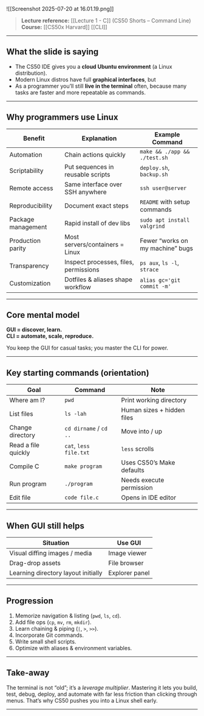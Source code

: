 ![[Screenshot 2025-07-20 at 16.01.19.png]]

> **Lecture reference:** [[Lecture 1 - C]] (CS50 Shorts – Command Line)  
> **Course:** [[CS50x Harvard]]
> [[CLI]]

---

## What the slide is saying

- The CS50 IDE gives you a **cloud Ubuntu environment** (a Linux distribution).
- Modern Linux distros have full **graphical interfaces**, but
- As a programmer you’ll still **live in the terminal** often, because many tasks are faster and more repeatable as commands.

---

## Why programmers use Linux

| Benefit            | Explanation                           | Example Command                  |
| ------------------ | ------------------------------------- | -------------------------------- |
| Automation         | Chain actions quickly                 | `make && ./app && ./test.sh`     |
| Scriptability      | Put sequences in reusable scripts     | `deploy.sh`, `backup.sh`         |
| Remote access      | Same interface over SSH anywhere      | `ssh user@server`                |
| Reproducibility    | Document exact steps                  | `README` with setup commands     |
| Package management | Rapid install of dev libs             | `sudo apt install valgrind`      |
| Production parity  | Most servers/containers = Linux       | Fewer “works on my machine” bugs |
| Transparency       | Inspect processes, files, permissions | `ps aux`, `ls -l`, `strace`      |
| Customization      | Dotfiles & aliases shape workflow     | `alias gc='git commit -m'`       |

---

## Core mental model

**GUI = discover, learn.**  
**CLI = automate, scale, reproduce.**  

You keep the GUI for casual tasks; you master the CLI for power.

---

## Key starting commands (orientation)

| Goal | Command | Note |
|------|---------|------|
| Where am I? | `pwd` | Print working directory |
| List files | `ls -lah` | Human sizes + hidden files |
| Change directory | `cd dirname` / `cd ..` | Move into / up |
| Read a file quickly | `cat`, `less file.txt` | `less` scrolls |
| Compile C | `make program` | Uses CS50’s Make defaults |
| Run program | `./program` | Needs execute permission |
| Edit file | `code file.c` | Opens in IDE editor |

---

## When GUI still helps

| Situation | Use GUI |
|-----------|---------|
| Visual diffing images / media | Image viewer |
| Drag-drop assets | File browser |
| Learning directory layout initially | Explorer panel |

---

## Progression

1. Memorize navigation & listing (`pwd`, `ls`, `cd`).
2. Add file ops (`cp`, `mv`, `rm`, `mkdir`).
3. Learn chaining & piping (`|`, `>`, `>>`).
4. Incorporate Git commands.
5. Write small shell scripts.
6. Optimize with aliases & environment variables.

---

## Take-away

The terminal is not “old”; it’s a *leverage multiplier*. Mastering it lets you build, test, debug, deploy, and automate with far less friction than clicking through menus. That’s why CS50 pushes you into a Linux shell early.

---